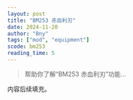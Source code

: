 ```yaml
---
layout: post
title: "BM253 赤血利刃"
date: 2024-11-20
author: "Bny"
tags: ["mod", "equipment"]
scode: bm253
reading_time: 5
---
```


> 帮助你了解“BM253 赤血利刃”功能...

内容后续填充。
